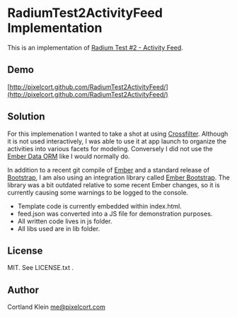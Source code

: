 RadiumTest2ActivityFeed Implementation
======================================

This is an implementation of [Radium Test #2 - Activity Feed](https://gist.github.com/7599832dee51d15633af).

Demo
----

[http://pixelcort.github.com/RadiumTest2ActivityFeed/](http://pixelcort.github.com/RadiumTest2ActivityFeed/)

Solution
--------

For this implemenation I wanted to take a shot at using [Crossfilter](http://square.github.com/crossfilter/). Although it is not used interactively, I was able to use it at app launch to organize the activities into various facets for modeling. Conversely I did not use the [Ember Data ORM](https://github.com/emberjs/data) like I would normally do.

In addition to a recent git compile of [Ember](https://github.com/emberjs/ember.js) and a standard release of [Bootstrap](http://twitter.github.com/bootstrap/), I am also using an integration library called [Ember Bootstrap](https://github.com/jzajpt/ember-bootstrap). The library was a bit outdated relative to some recent Ember changes, so it is currently causing some warnings to be logged to the console.

* Template code is currently embedded within index.html.
* feed.json was converted into a JS file for demonstration purposes.
* All written code lives in js folder.
* All libs used are in lib folder.

License
-------

MIT. See LICENSE.txt .

Author
------

Cortland Klein <me@pixelcort.com>